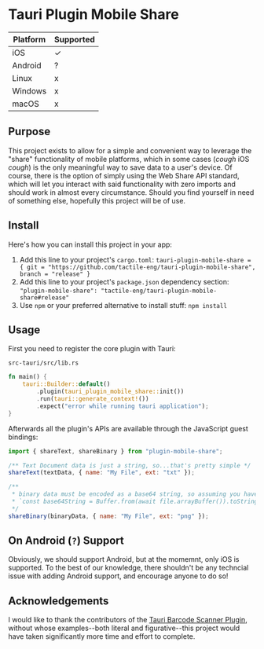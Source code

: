 # Tauri Plugin Mobile Share

| Platform | Supported |
| -------- | --------- |
| iOS      | ✓         |
| Android  | ?         |
| Linux    | x         |
| Windows  | x         |
| macOS    | x         |

## Purpose

This project exists to allow for a simple and convenient way to leverage the "share" functionality of mobile platforms, which in some cases (_*cough*_ iOS _*cough*_) is the only meaningful way to save data to a user's device. Of course, there is the option of simply using the Web Share API standard, which will let you interact with said functionality with zero imports and should work in almost every circumstance. Should you find yourself in need of something else, hopefully this project will be of use.

## Install

Here's how you can install this project in your app:

1. Add this line to your project's `cargo.toml`: `tauri-plugin-mobile-share = { git = "https://github.com/tactile-eng/tauri-plugin-mobile-share", branch = "release" }`
2. Add this line to your project's `package.json` dependency section: `"plugin-mobile-share": "tactile-eng/tauri-plugin-mobile-share#release"`
3. Use `npm` or your preferred alternative to install stuff: `npm install`

## Usage

First you need to register the core plugin with Tauri:

`src-tauri/src/lib.rs`

```rust
fn main() {
    tauri::Builder::default()
        .plugin(tauri_plugin_mobile_share::init())
        .run(tauri::generate_context!())
        .expect("error while running tauri application");
}
```

Afterwards all the plugin's APIs are available through the JavaScript guest bindings:

```javascript
import { shareText, shareBinary } from "plugin-mobile-share";

/** Text Document data is just a string, so...that's pretty simple */
shareText(textData, { name: "My File", ext: "txt" });

/**
 * binary data must be encoded as a base64 string, so assuming you have some `file` of type `Blob`:
 * `const base64String = Buffer.from(await file.arrayBuffer()).toString("base64")`
 */
shareBinary(binaryData, { name: "My File", ext: "png" });
```

## On Android (`?`) Support

Obviously, we should support Android, but at the momemnt, only iOS is supported. To the best of our knowledge, there shouldn't be any techncial issue with adding Android support, and encourage anyone to do so!

## Acknowledgements

I would like to thank the contributors of the [Tauri Barcode Scanner Plugin](https://github.com/tauri-apps/plugins-workspace/tree/v2/plugins/barcode-scanner), without whose examples--both literal and figurative--this project would have taken significantly more time and effort to complete.
